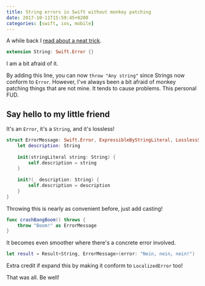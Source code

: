 ```yaml
---
title: String errors in Swift without monkey patching
date: 2017-10-11T15:59:45+0200
categories: [swift, ios, mobile]
---
```


A while back I [read about a neat trick](https://stackoverflow.com/a/40629365/187710).

``` swift
extension String: Swift.Error {}
```

I am a bit afraid of it.

By adding this line, you can now `throw "Any string"` since Strings now conform
to `Error`. However, I've always been a bit afraid of monkey patching things
that are not mine. It tends to cause problems. This personal FUD.

## Say hello to my little friend

It's an `Error`, it's a `String`, and it's lossless!

``` swift
struct ErrorMessage: Swift.Error, ExpressibleByStringLiteral, LosslessStringConvertible {
	let description: String
	
	init(stringLiteral string: String) {
		self.description = string
	}
	
	init?(_ description: String) {
		self.description = description
	}
}
```

Throwing this is nearly as convenient before, just add casting!

``` swift
func crashBangBoom() throws {
	throw "Boom!" as ErrorMessage
}
```

It becomes even smoother where there's a concrete error involved.

``` swift
let result = Result<String, ErrorMessage>(error: "Nein, nein, nein!")
```

Extra credit if expand this by making it conform to `LocalizedError` too!

That was all. Be well!
